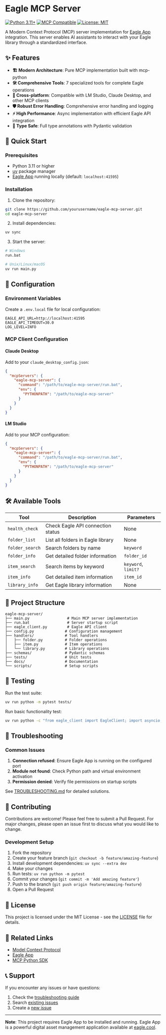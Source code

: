 # Eagle MCP Server

[![Python 3.11+](https://img.shields.io/badge/python-3.11+-blue.svg)](https://www.python.org/downloads/)
[![MCP Compatible](https://img.shields.io/badge/MCP-1.12.0-green.svg)](https://modelcontextprotocol.io/)
[![License: MIT](https://img.shields.io/badge/License-MIT-yellow.svg)](https://opensource.org/licenses/MIT)

A Modern Context Protocol (MCP) server implementation for [Eagle App](https://eagle.cool/) integration. This server enables AI assistants to interact with your Eagle library through a standardized interface.

## ✨ Features

- **🏗️ Modern Architecture**: Pure MCP implementation built with mcp-python
- **🛠️ Comprehensive Tools**: 7 specialized tools for complete Eagle operations
- **🔌 Cross-platform**: Compatible with LM Studio, Claude Desktop, and other MCP clients  
- **🛡️ Robust Error Handling**: Comprehensive error handling and logging
- **⚡ High Performance**: Async implementation with efficient Eagle API integration
- **📝 Type Safe**: Full type annotations with Pydantic validation

## 🚀 Quick Start

### Prerequisites

- Python 3.11 or higher
- [uv](https://docs.astral.sh/uv/) package manager
- [Eagle App](https://eagle.cool/) running locally (default: `localhost:41595`)

### Installation

1. Clone the repository:
```bash
git clone https://github.com/yourusername/eagle-mcp-server.git
cd eagle-mcp-server
```

2. Install dependencies:
```bash
uv sync
```

3. Start the server:
```bash
# Windows
run.bat

# Unix/Linux/macOS  
uv run main.py
```

## 🔧 Configuration

### Environment Variables

Create a `.env.local` file for local configuration:

```env
EAGLE_API_URL=http://localhost:41595
EAGLE_API_TIMEOUT=30.0
LOG_LEVEL=INFO
```

### MCP Client Configuration

#### Claude Desktop

Add to your `claude_desktop_config.json`:

```json
{
  "mcpServers": {
    "eagle-mcp-server": {
      "command": "/path/to/eagle-mcp-server/run.bat",
      "env": {
        "PYTHONPATH": "/path/to/eagle-mcp-server"
      }
    }
  }
}
```

#### LM Studio

Add to your MCP configuration:

```json
{
  "mcpServers": {
    "eagle-mcp-server": {
      "command": "/path/to/eagle-mcp-server/run.bat",
      "env": {
        "PYTHONPATH": "/path/to/eagle-mcp-server"
      }
    }
  }
}
```

## 🛠️ Available Tools

| Tool | Description | Parameters |
|------|-------------|------------|
| `health_check` | Check Eagle API connection status | None |
| `folder_list` | List all folders in Eagle library | None |
| `folder_search` | Search folders by name | `keyword` |
| `folder_info` | Get detailed folder information | `folder_id` |
| `item_search` | Search items by keyword | `keyword`, `limit?` |
| `item_info` | Get detailed item information | `item_id` |
| `library_info` | Get Eagle library information | None |

## 📁 Project Structure

```
eagle-mcp-server/
├── main.py                 # Main MCP server implementation
├── run.bat                 # Server startup script
├── eagle_client.py         # Eagle API client
├── config.py              # Configuration management
├── handlers/              # Tool handlers
│   ├── folder.py          # Folder operations
│   ├── item.py            # Item operations
│   └── library.py         # Library operations
├── schemas/               # Pydantic schemas
├── tests/                 # Unit tests
├── docs/                  # Documentation
└── scripts/               # Setup scripts
```

## 🧪 Testing

Run the test suite:

```bash
uv run python -m pytest tests/
```

Run basic functionality test:

```bash
uv run python -c "from eagle_client import EagleClient; import asyncio; asyncio.run(EagleClient().health_check())"
```

## 🐛 Troubleshooting

### Common Issues

1. **Connection refused**: Ensure Eagle App is running on the configured port
2. **Module not found**: Check Python path and virtual environment activation
3. **Permission denied**: Verify file permissions on startup scripts

See [TROUBLESHOOTING.md](docs/TROUBLESHOOTING.md) for detailed solutions.

## 🤝 Contributing

Contributions are welcome! Please feel free to submit a Pull Request. For major changes, please open an issue first to discuss what you would like to change.

### Development Setup

1. Fork the repository
2. Create your feature branch (`git checkout -b feature/amazing-feature`)
3. Install development dependencies: `uv sync --extra dev`
4. Make your changes
5. Run tests: `uv run python -m pytest`
6. Commit your changes (`git commit -m 'Add amazing feature'`)
7. Push to the branch (`git push origin feature/amazing-feature`)
8. Open a Pull Request

## 📄 License

This project is licensed under the MIT License - see the [LICENSE](LICENSE) file for details.

## 🔗 Related Links

- [Model Context Protocol](https://modelcontextprotocol.io/)
- [Eagle App](https://eagle.cool/)
- [MCP Python SDK](https://github.com/modelcontextprotocol/python-sdk)

## 📞 Support

If you encounter any issues or have questions:

1. Check the [troubleshooting guide](docs/TROUBLESHOOTING.md)
2. Search [existing issues](https://github.com/yourusername/eagle-mcp-server/issues)
3. Create a [new issue](https://github.com/yourusername/eagle-mcp-server/issues/new)

---

**Note**: This project requires Eagle App to be installed and running. Eagle App is a powerful digital asset management application available at [eagle.cool](https://eagle.cool/).